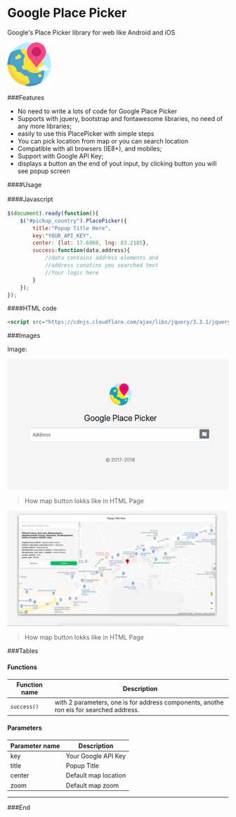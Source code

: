 # Google Place Picker
Google's Place Picker library for web like Android and iOS

![](https://raw.githubusercontent.com/bewithdhanu/Google-Place-Picker/master/PlacePicker.png )

###Features

- No need to write a lots of code for Google Place Picker
- Supports with jquery, bootstrap and fontawesome libraries, no need of any more libraries;
- easily to use this PlacePicker with simple steps
- You can pick location from map or you can search location
- Compatible with all  browsers (IE8+), and mobiles;
- Support with Google API Key;
- displays a button an the end of yout input, by clicking button you will see popup screen




####Usage


####Javascript　

```javascript
$(document).ready(function(){
	$("#pickup_country").PlacePicker({
		title:"Popup Title Here",
		key:"YOUR_API_KEY",
		center: {lat: 17.6868, lng: 83.2185},
		success:function(data,address){
			//data contains address elements and 
			//address conatins you searched text
			//Your logic here
		}
	});
});

```

####HTML code

```html
<script src="https://cdnjs.cloudflare.com/ajax/libs/jquery/3.3.1/jquery.min.js"></script>

```

###Images

Image:

![](https://raw.githubusercontent.com/bewithdhanu/Google-Place-Picker/master/Screenshot%202019-04-03%20at%204.43.24%20PM.png)

> How map button lokks like in HTML Page

![](https://raw.githubusercontent.com/bewithdhanu/Google-Place-Picker/master/Screenshot%202019-04-03%20at%204.44.31%20PM.png)

> How map button lokks like in HTML Page


                    
###Tables
                    

#### Functions
| Function name | Description                    |
| ------------- | ------------------------------ |
| `success()`      | with 2 parameters, one is for address components, anothe ron eis for searched address.       |
#### Parameters
| Parameter name | Description                    |
| ------------- | ------------------------------ |
| key      | Your Google API Key |
| title      | Popup Title |
| center      | Default map location |
| zoom      | Default map zoom |

----

###End
